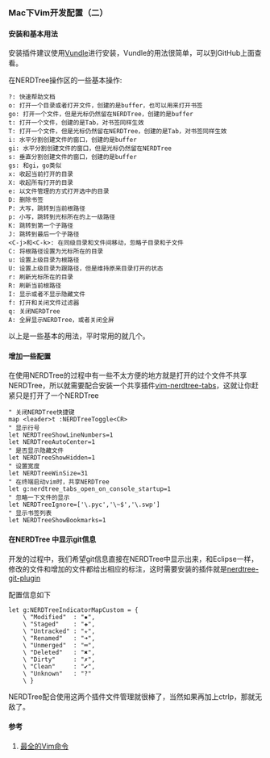 ### Mac下Vim开发配置（二）

#### 安装和基本用法
安装插件建议使用[Vundle](https://github.com/VundleVim/Vundle.vim)进行安装，Vundle的用法很简单，可以到GitHub上面查看。

在NERDTree操作区的一些基本操作:
``` vim
?: 快速帮助文档
o: 打开一个目录或者打开文件，创建的是buffer，也可以用来打开书签
go: 打开一个文件，但是光标仍然留在NERDTree，创建的是buffer
t: 打开一个文件，创建的是Tab，对书签同样生效
T: 打开一个文件，但是光标仍然留在NERDTree，创建的是Tab，对书签同样生效
i: 水平分割创建文件的窗口，创建的是buffer
gi: 水平分割创建文件的窗口，但是光标仍然留在NERDTree
s: 垂直分割创建文件的窗口，创建的是buffer
gs: 和gi，go类似
x: 收起当前打开的目录
X: 收起所有打开的目录
e: 以文件管理的方式打开选中的目录
D: 删除书签
P: 大写，跳转到当前根路径
p: 小写，跳转到光标所在的上一级路径
K: 跳转到第一个子路径
J: 跳转到最后一个子路径
<C-j>和<C-k>: 在同级目录和文件间移动，忽略子目录和子文件
C: 将根路径设置为光标所在的目录
u: 设置上级目录为根路径
U: 设置上级目录为跟路径，但是维持原来目录打开的状态
r: 刷新光标所在的目录
R: 刷新当前根路径
I: 显示或者不显示隐藏文件
f: 打开和关闭文件过滤器
q: 关闭NERDTree
A: 全屏显示NERDTree，或者关闭全屏
```

以上是一些基本的用法，平时常用的就几个。

#### 增加一些配置
在使用NERDTree的过程中有一些不太方便的地方就是打开的过个文件不共享NERDTree，所以就需要配合安装一个共享插件[vim-nerdtree-tabs](https://github.com/jistr/vim-nerdtree-tabs)，这就让你赶紧只是打开了一个NERDTree
``` vim
" 关闭NERDTree快捷键
map <leader>t :NERDTreeToggle<CR>
" 显示行号
let NERDTreeShowLineNumbers=1
let NERDTreeAutoCenter=1
" 是否显示隐藏文件
let NERDTreeShowHidden=1
" 设置宽度
let NERDTreeWinSize=31
" 在终端启动vim时，共享NERDTree
let g:nerdtree_tabs_open_on_console_startup=1
" 忽略一下文件的显示
let NERDTreeIgnore=['\.pyc','\~$','\.swp']
" 显示书签列表
let NERDTreeShowBookmarks=1
```

#### 在NERDTree 中显示git信息
开发的过程中，我们希望git信息直接在NERDTree中显示出来，和Eclipse一样，修改的文件和增加的文件都给出相应的标注，这时需要安装的插件就是[nerdtree-git-plugin](https://github.com/Xuyuanp/nerdtree-git-plugin)

配置信息如下
``` vim
let g:NERDTreeIndicatorMapCustom = {
    \ "Modified"  : "✹",
    \ "Staged"    : "✚",
    \ "Untracked" : "✭",
    \ "Renamed"   : "➜",
    \ "Unmerged"  : "═",
    \ "Deleted"   : "✖",
    \ "Dirty"     : "✗",
    \ "Clean"     : "✔︎",
    \ "Unknown"   : "?"
    \ }
```
NERDTree配合使用这两个插件文件管理就很棒了，当然如果再加上ctrlp，那就无敌了。

#### 参考
1. [最全的Vim命令](https://blog.csdn.net/scaleqiao/article/details/45153379)






